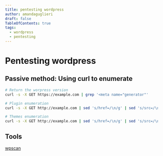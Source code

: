```yaml
---
title: pentesting wordpress
author: amandaguglieri
draft: false
TableOfContents: true
tags:
  - wordpress
  - pentesting
---
```


# Pentesting wordpress


## Passive method: Using curl to enumerate

```bash
# Return the worpress version
curl -s -X GET https://example.com | grep '<meta name="generator"'

# Plugin enumeration
curl -s -X GET http://example.com | sed 's/href=/\n/g' | sed 's/src=/\n/g' | grep 'wp-content/plugins/*' | cut -d"'" -f2

# Themes enumeration
curl -s -X GET http://example.com | sed 's/href=/\n/g' | sed 's/src=/\n/g' | grep 'themes' | cut -d"'" -f2
```

## Tools


[wpscan](wpscan.md)
